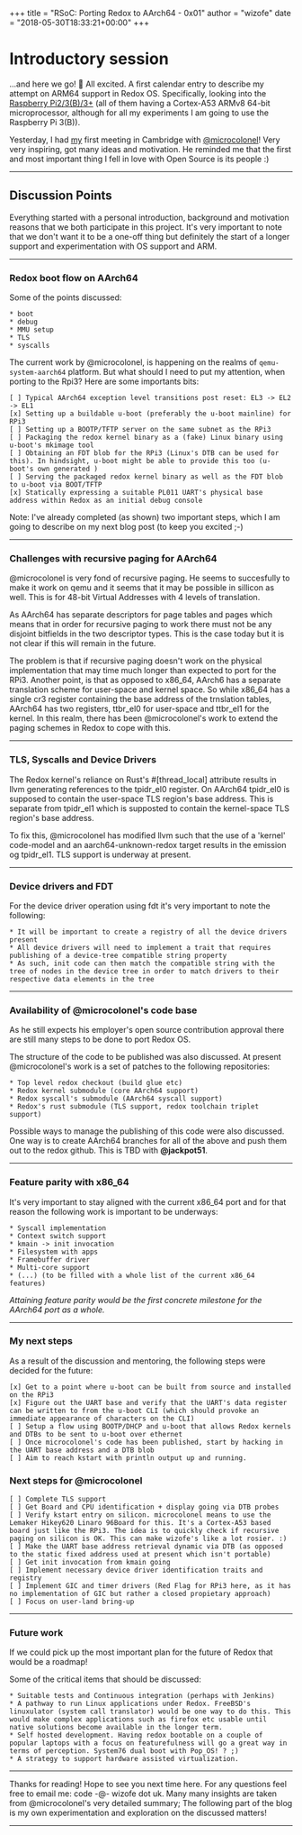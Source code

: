 +++
title = "RSoC: Porting Redox to AArch64 - 0x01"
author = "wizofe"
date = "2018-05-30T18:33:21+00:00"
+++

# Introductory session

...and here we go! :floppy_disk: All excited. A first calendar entry to describe my attempt on ARM64 support in Redox OS. 
Specifically, looking into the [Raspberry Pi2/3(B)/3+](https://web.stanford.edu/class/cs140e/docs/BCM2837-ARM-Peripherals.pdf) (all of them having a Cortex-A53 ARMv8 64-bit microprocessor, although for all my experiments I am going to use the Raspberry Pi 3(B)).

Yesterday, I had [my](https://github.com/wizofe) first meeting in Cambridge with [@microcolonel](https://github.com/raw-bin)! Very very inspiring, got many ideas and motivation. He reminded me that the first and most important thing I fell in love with Open Source is its people :) 

* * * 

## Discussion Points

Everything started with a personal introduction, background and motivation reasons that we both participate in this project. It's very important to note that we don't want it to be a one-off thing but definitely the start of a longer support and experimentation with OS support and ARM.

* * *

### Redox boot flow on AArch64

Some of the points discussed:

	* boot
	* debug
	* MMU setup
	* TLS
	* syscalls

The current work by @microcolonel, is happening on the realms of `qemu-system-aarch64` platform. But what should I need to put my attention, when porting to the Rpi3? Here are some importants bits:
	
	[ ] Typical AArch64 exception level transitions post reset: EL3 -> EL2 -> EL1
    [x] Setting up a buildable u-boot (preferably the u-boot mainline) for RPi3 
	[ ]	Setting up a BOOTP/TFTP server on the same subnet as the RPi3
	[ ] Packaging the redox kernel binary as a (fake) Linux binary using u-boot's mkimage tool
	[ ] Obtaining an FDT blob for the RPi3 (Linux's DTB can be used for this). In hindsight, u-boot might be able to provide this too (u-boot's own generated )
	[ ] Serving the packaged redox kernel binary as well as the FDT blob to u-boot via BOOT/TFTP
	[x] Statically expressing a suitable PL011 UART's physical base address within Redox as an initial debug console
	
Note: I've already completed (as shown) two important steps, which I am going to describe on my next blog post (to keep you excited ;-) 

* * *

### Challenges with recursive paging for AArch64

@microcolonel is very fond of recursive paging. He seems to succesfully to make it work on qemu and it seems that it may be possible in sillicon as well. This is for 48-bit Virtual Addresses with 4 levels of translation. 

As AArch64 has separate descriptors for page tables and pages which means that in order for recursive paging to work there must not be any disjoint bitfields in the two descriptor types. This is the case today but it is not clear if this will remain in the future. 

The problem is that if recursive paging doesn't work on the physical implementation that may time much longer than expected to port for the RPi3. Another point, is that as opposed to x86_64, AArch6 has a separate translation scheme for user-space and kernel space. So while x86_64 has a single cr3 register containing the base address of the trnslation tables, AArch64 has two registers, ttbr_el0 for user-space and ttbr_el1 for the kernel. In this realm, there has been @microcolonel's work to extend the paging schemes in Redox to cope with this.

* * *
### TLS, Syscalls and Device Drivers

The Redox kernel's reliance on Rust's #[thread_local] attribute results in llvm generating references to the tpidr_el0 register. On AArch64 tpidr_el0 is supposed to contain the user-space TLS region's base address. This is separate from tpidr_el1 which is supposted to contain the kernel-space TLS region's base address.

To fix this, @microcolonel has modified llvm such that the use of a 'kernel' code-model and an aarch64-unknown-redox target results in the emission og tpidr_el1. TLS support is underway at present.

* * * 

### Device drivers and FDT


For the device driver operation using fdt it's very important to note the following:

	* It will be important to create a registry of all the device drivers present
	* All device drivers will need to implement a trait that requires publishing of a device-tree compatible string property
	* As such, init code can then match the compatible string with the tree of nodes in the device tree in order to match drivers to their respective data elements in the tree

* * *

### Availability of @microcolonel's code base

As he still expects his employer's open source contribution approval there are still many steps to be done to port Redox OS.

The structure of the code to be published was also discussed. At present @microcolonel's work is a set of patches to the following repositories:

	* Top level redox checkout (build glue etc)
	* Redox kernel submodule (core AArch64 support)
	* Redox syscall's submodule (AArch64 syscall support)
	* Redox's rust submodule (TLS support, redox toolchain triplet support)

Possible ways to manage the publishing of this code were also discussed. One way is to create AArch64 branches for all of the above and push them out to the redox github. This is TBD with **@jackpot51**.

* * *
 
### Feature parity with x86_64

It's very important to stay aligned with the current x86_64 port and for that reason the following work is important to be underways:

	* Syscall implementation
	* Context switch support
	* kmain -> init invocation
	* Filesystem with apps
	* Framebuffer driver
	* Multi-core support
	* (...) (to be filled with a whole list of the current x86_64 features)

*Attaining feature parity would be the first concrete milestone for the AArch64 port as a whole.*

* * *

### My next steps

As a result of the discussion and mentoring, the following steps were decided for the future:

	[x] Get to a point where u-boot can be built from source and installed on the RPi3
	[x] Figure out the UART base and verify that the UART's data register can be written to from the u-boot CLI (which should provoke an immediate appearance of characters on the CLI)
	[ ] Setup a flow using BOOTP/DHCP and u-boot that allows Redox kernels and DTBs to be sent to u-boot over ethernet
	[ ] Once microcolonel's code has been published, start by hacking in the UART base address and a DTB blob
	[ ] Aim to reach kstart with println output up and running.

### Next steps for @microcolonel

	[ ] Complete TLS support
	[ ] Get Board and CPU identification + display going via DTB probes
	[ ] Verify kstart entry on silicon. microcolonel means to use the Lemaker Hikey620 Linaro 96Board for this. It's a Cortex-A53 based board just like the RPi3. The idea is to quickly check if recursive paging on silicon is OK. This can make wizofe's like a lot rosier. :)
	[ ] Make the UART base address retrieval dynamic via DTB (as opposed to the static fixed address used at present which isn't portable)
	[ ] Get init invocation from kmain going
	[ ] Implement necessary device driver identification traits and registry
	[ ] Implement GIC and timer drivers (Red Flag for RPi3 here, as it has no implementation of GIC but rather a closed propietary approach)
	[ ] Focus on user-land bring-up

* * *

### Future work

If we could pick up the most important plan for the future of Redox that would be a roadmap!

Some of the critical items that should be discussed:

	* Suitable tests and Continuous integration (perhaps with Jenkins)
	* A pathway to run Linux applications under Redox. FreeBSD's linuxulator (system call translator) would be one way to do this. This would make complex applications such as firefox etc usable until native solutions become available in the longer term.
	* Self hosted development. Having redox bootable on a couple of popular laptops with a focus on featurefulness will go a great way in terms of perception. System76 dual boot with Pop_OS! ? ;)
	* A strategy to support hardware assisted virtualization.

* * *

Thanks for reading! Hope to see you next time here. For any questions feel free to email me: code -@- wizofe dot uk. Many many insights are taken from @microcolonel's very detailed summary; The following part of the blog is my own experimentation and exploration on the discussed matters! 

* * * 
